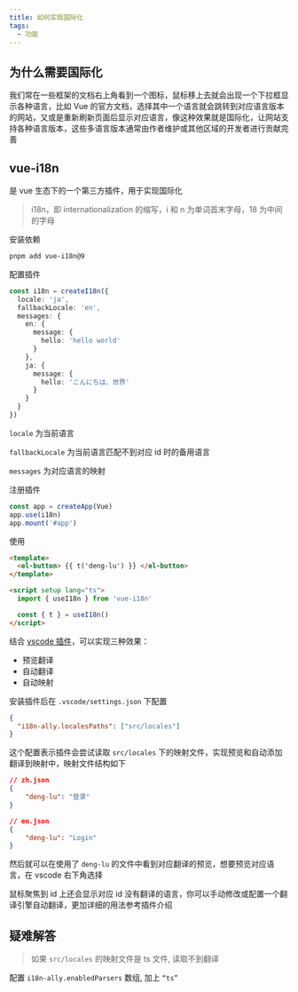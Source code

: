 ```yaml
---
title: 如何实现国际化
tags:
  - 功能
---
```

## 为什么需要国际化

我们常在一些框架的文档右上角看到一个图标，鼠标移上去就会出现一个下拉框显示各种语言，比如 Vue 的官方文档，选择其中一个语言就会跳转到对应语言版本的网站，又或是重新刷新页面后显示对应语言，像这种效果就是国际化，让网站支持各种语言版本，这些多语言版本通常由作者维护或其他区域的开发者进行贡献完善

## vue-i18n

是 vue 生态下的一个第三方插件，用于实现国际化

> i18n，即 internationalization 的缩写，i 和 n 为单词首末字母，18 为中间的字母

安装依赖

```sh
pnpm add vue-i18n@9
```

配置插件

```ts
const i18n = createI18n({
  locale: 'ja',
  fallbackLocale: 'en',
  messages: {
    en: {
      message: {
        hello: 'hello world'
      }
    },
    ja: {
      message: {
        hello: 'こんにちは、世界'
      }
    }
  }
})
```

`locale` 为当前语言

`fallbackLocale` 为当前语言匹配不到对应 id 时的备用语言

`messages` 为对应语言的映射

注册插件

```ts
const app = createApp(Vue)
app.use(i18n)
app.mount('#app')
```

使用

```html
<template>
  <el-button> {{ t('deng-lu') }} </el-button>
</template>

<script setup lang="ts">
  import { useI18n } from 'vue-i18n'

  const { t } = useI18n()
</script>
```

结合 [vscode 插件](https://marketplace.visualstudio.com/items?itemName=Lokalise.i18n-ally)，可以实现三种效果：

- 预览翻译
- 自动翻译
- 自动映射

安装插件后在 `.vscode/settings.json` 下配置

```json
{
  "i18n-ally.localesPaths": ["src/locales"]
}
```

这个配置表示插件会尝试读取 `src/locales` 下的映射文件，实现预览和自动添加翻译到映射中，映射文件结构如下

```json
// zh.json
{
	"deng-lu": "登录"
}

// en.json
{
	"deng-lu": "Login"
}
```

然后就可以在使用了 `deng-lu` 的文件中看到对应翻译的预览，想要预览对应语言，在 vscode 右下角选择

鼠标聚焦到 id 上还会显示对应 id 没有翻译的语言，你可以手动修改或配置一个翻译引擎自动翻译，更加详细的用法参考插件介绍

## 疑难解答

> 如果 `src/locales` 的映射文件是 ts 文件, 读取不到翻译

配置 `i18n-ally.enabledParsers` 数组, 加上 `“ts”`
